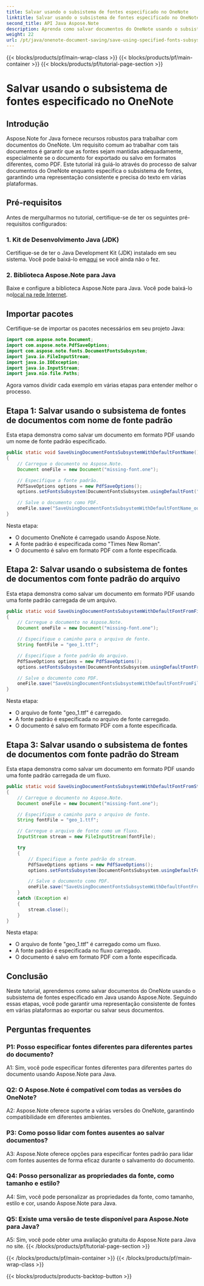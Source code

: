 ```yaml
---
title: Salvar usando o subsistema de fontes especificado no OneNote
linktitle: Salvar usando o subsistema de fontes especificado no OneNote
second_title: API Java Aspose.Note
description: Aprenda como salvar documentos do OneNote usando o subsistema de fontes especificado em Java com Aspose.Note. Garanta uma representação consistente de fontes em todas as plataformas sem esforço.
weight: 22
url: /pt/java/onenote-document-saving/save-using-specified-fonts-subsystem/
---
```


{{< blocks/products/pf/main-wrap-class >}}
{{< blocks/products/pf/main-container >}}
{{< blocks/products/pf/tutorial-page-section >}}

# Salvar usando o subsistema de fontes especificado no OneNote

## Introdução

Aspose.Note for Java fornece recursos robustos para trabalhar com documentos do OneNote. Um requisito comum ao trabalhar com tais documentos é garantir que as fontes sejam mantidas adequadamente, especialmente se o documento for exportado ou salvo em formatos diferentes, como PDF. Este tutorial irá guiá-lo através do processo de salvar documentos do OneNote enquanto especifica o subsistema de fontes, garantindo uma representação consistente e precisa do texto em várias plataformas.

## Pré-requisitos

Antes de mergulharmos no tutorial, certifique-se de ter os seguintes pré-requisitos configurados:

### 1. Kit de Desenvolvimento Java (JDK)

 Certifique-se de ter o Java Development Kit (JDK) instalado em seu sistema. Você pode baixá-lo em[aqui](https://www.oracle.com/java/technologies/javase-jdk15-downloads.html) se você ainda não o fez.

### 2. Biblioteca Aspose.Note para Java

 Baixe e configure a biblioteca Aspose.Note para Java. Você pode baixá-lo no[local na rede Internet](https://releases.aspose.com/note/java/).

## Importar pacotes

Certifique-se de importar os pacotes necessários em seu projeto Java:

```java
import com.aspose.note.Document;
import com.aspose.note.PdfSaveOptions;
import com.aspose.note.fonts.DocumentFontsSubsystem;
import java.io.FileInputStream;
import java.io.IOException;
import java.io.InputStream;
import java.nio.file.Paths;
```

Agora vamos dividir cada exemplo em várias etapas para entender melhor o processo.

## Etapa 1: Salvar usando o subsistema de fontes de documentos com nome de fonte padrão

Esta etapa demonstra como salvar um documento em formato PDF usando um nome de fonte padrão especificado.

```java
public static void SaveUsingDocumentFontsSubsystemWithDefaultFontName() throws IOException
{
    // Carregue o documento no Aspose.Note.
    Document oneFile = new Document("missing-font.one");

    // Especifique a fonte padrão.
    PdfSaveOptions options = new PdfSaveOptions();
    options.setFontsSubsystem(DocumentFontsSubsystem.usingDefaultFont("Times New Roman"));

    // Salve o documento como PDF.
    oneFile.save("SaveUsingDocumentFontsSubsystemWithDefaultFontName_out.pdf", options);
}
```

Nesta etapa:
- O documento OneNote é carregado usando Aspose.Note.
- A fonte padrão é especificada como "Times New Roman".
- O documento é salvo em formato PDF com a fonte especificada.

## Etapa 2: Salvar usando o subsistema de fontes de documentos com fonte padrão do arquivo

Esta etapa demonstra como salvar um documento em formato PDF usando uma fonte padrão carregada de um arquivo.

```java
public static void SaveUsingDocumentFontsSubsystemWithDefaultFontFromFile() throws IOException
{
    // Carregue o documento no Aspose.Note.
    Document oneFile = new Document("missing-font.one");

    // Especifique o caminho para o arquivo de fonte.
    String fontFile = "geo_1.ttf";

    // Especifique a fonte padrão do arquivo.
    PdfSaveOptions options = new PdfSaveOptions();
    options.setFontsSubsystem(DocumentFontsSubsystem.usingDefaultFontFromFile(fontFile));

    // Salve o documento como PDF.
    oneFile.save("SaveUsingDocumentFontsSubsystemWithDefaultFontFromFile_out.pdf", options);
}
```

Nesta etapa:
- O arquivo de fonte "geo_1.ttf" é carregado.
- A fonte padrão é especificada no arquivo de fonte carregado.
- O documento é salvo em formato PDF com a fonte especificada.

## Etapa 3: Salvar usando o subsistema de fontes de documentos com fonte padrão do Stream

Esta etapa demonstra como salvar um documento em formato PDF usando uma fonte padrão carregada de um fluxo.

```java
public static void SaveUsingDocumentFontsSubsystemWithDefaultFontFromStream() throws IOException
{
    // Carregue o documento no Aspose.Note.
    Document oneFile = new Document("missing-font.one");

    // Especifique o caminho para o arquivo de fonte.
    String fontFile = "geo_1.ttf";

    // Carregue o arquivo de fonte como um fluxo.
    InputStream stream = new FileInputStream(fontFile);

    try
    {
        // Especifique a fonte padrão do stream.
        PdfSaveOptions options = new PdfSaveOptions();
        options.setFontsSubsystem(DocumentFontsSubsystem.usingDefaultFontFromStream(stream));

        // Salve o documento como PDF.
        oneFile.save("SaveUsingDocumentFontsSubsystemWithDefaultFontFromStream_out.pdf", options);
    }
    catch (Exception e)
    {
        stream.close();
    }
}
```

Nesta etapa:
- O arquivo de fonte "geo_1.ttf" é carregado como um fluxo.
- A fonte padrão é especificada no fluxo carregado.
- O documento é salvo em formato PDF com a fonte especificada.

## Conclusão

Neste tutorial, aprendemos como salvar documentos do OneNote usando o subsistema de fontes especificado em Java usando Aspose.Note. Seguindo essas etapas, você pode garantir uma representação consistente de fontes em várias plataformas ao exportar ou salvar seus documentos.

## Perguntas frequentes

### P1: Posso especificar fontes diferentes para diferentes partes do documento?

A1: Sim, você pode especificar fontes diferentes para diferentes partes do documento usando Aspose.Note para Java.

### Q2: O Aspose.Note é compatível com todas as versões do OneNote?

A2: Aspose.Note oferece suporte a várias versões do OneNote, garantindo compatibilidade em diferentes ambientes.

### P3: Como posso lidar com fontes ausentes ao salvar documentos?

A3: Aspose.Note oferece opções para especificar fontes padrão para lidar com fontes ausentes de forma eficaz durante o salvamento do documento.

### Q4: Posso personalizar as propriedades da fonte, como tamanho e estilo?

A4: Sim, você pode personalizar as propriedades da fonte, como tamanho, estilo e cor, usando Aspose.Note para Java.

### Q5: Existe uma versão de teste disponível para Aspose.Note para Java?

A5: Sim, você pode obter uma avaliação gratuita do Aspose.Note para Java no site.
{{< /blocks/products/pf/tutorial-page-section >}}

{{< /blocks/products/pf/main-container >}}
{{< /blocks/products/pf/main-wrap-class >}}

{{< blocks/products/products-backtop-button >}}
